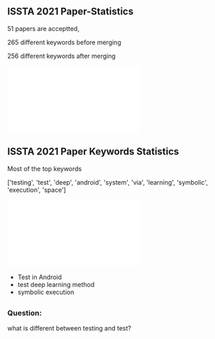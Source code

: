 ## ISSTA 2021 Paper-Statistics
51 papers are acceptted,

265 different keywords before merging

256 different keywords after merging

![](../jupyter/ISSTA/issta_2021_accepted_wordcloud.pdf)

##  ISSTA 2021 Paper Keywords Statistics

Most of the top keywords

['testing', 'test', 'deep', 'android', 'system', 'via', 'learning', 'symbolic', 'execution', 'space']
 
![](../jupyter/ISSTA/issta_2021_submission_top100.pdf)

* Test in Android
* test deep learning method
* symbolic execution

## 

### Question:
what is different between testing and test?